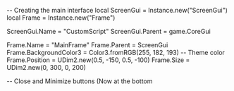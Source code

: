 
-- Creating the main interface
local ScreenGui = Instance.new("ScreenGui")
local Frame = Instance.new("Frame")

ScreenGui.Name = "CustomScript"
ScreenGui.Parent = game.CoreGui

Frame.Name = "MainFrame"
Frame.Parent = ScreenGui
Frame.BackgroundColor3 = Color3.fromRGB(255, 182, 193) -- Theme color
Frame.Position = UDim2.new(0.5, -150, 0.5, -100)
Frame.Size = UDim2.new(0, 300, 0, 200)

-- Close and Minimize buttons (Now at the bottom
